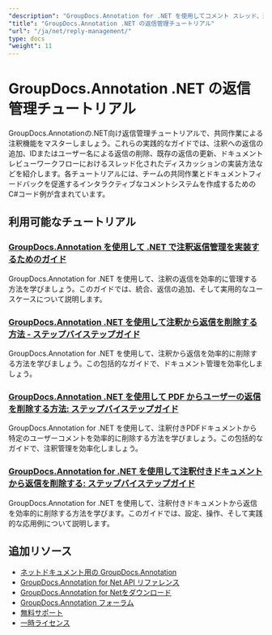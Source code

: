 ```yaml
---
"description": "GroupDocs.Annotation for .NET を使用してコメント スレッド、返信、共同ディスカッションを実装するためのステップ バイ ステップのチュートリアル。"
"title": "GroupDocs.Annotation .NET の返信管理チュートリアル"
"url": "/ja/net/reply-management/"
type: docs
"weight": 11
---
```


# GroupDocs.Annotation .NET の返信管理チュートリアル

GroupDocs.Annotationの.NET向け返信管理チュートリアルで、共同作業による注釈機能をマスターしましょう。これらの実践的なガイドでは、注釈への返信の追加、IDまたはユーザー名による返信の削除、既存の返信の更新、ドキュメントレビューワークフローにおけるスレッド化されたディスカッションの実装方法などを紹介します。各チュートリアルには、チームの共同作業とドキュメントフィードバックを促進するインタラクティブなコメントシステムを作成するためのC#コード例が含まれています。

## 利用可能なチュートリアル

### [GroupDocs.Annotation を使用して .NET で注釈返信管理を実装するためのガイド](./groupdocs-annotation-net-reply-management-guide/)
GroupDocs.Annotation for .NET を使用して、注釈の返信を効率的に管理する方法を学びましょう。このガイドでは、統合、返信の追加、そして実用的なユースケースについて説明します。

### [GroupDocs.Annotation .NET を使用して注釈から返信を削除する方法 - ステップバイステップガイド](./remove-replies-groupdocs-annotation-net-guide/)
GroupDocs.Annotation for .NET を使用して、注釈から返信を効率的に削除する方法を学びましょう。この包括的なガイドで、ドキュメント管理を効率化しましょう。

### [GroupDocs.Annotation .NET を使用して PDF からユーザーの返信を削除する方法: ステップバイステップガイド](./remove-user-replies-groupdocs-annotation-net/)
GroupDocs.Annotation for .NET を使用して、注釈付きPDFドキュメントから特定のユーザーコメントを効率的に削除する方法を学びましょう。この包括的なガイドで、注釈管理を効率化しましょう。

### [GroupDocs.Annotation for .NET を使用して注釈付きドキュメントから返信を削除する: ステップバイステップガイド](./remove-replies-groupdocs-annotation-net/)
GroupDocs.Annotation for .NET を使用して、注釈付きドキュメントから返信を効率的に削除する方法を学びます。このガイドでは、設定、操作、そして実践的な応用例について説明します。

## 追加リソース

- [ネットドキュメント用の GroupDocs.Annotation](https://docs.groupdocs.com/annotation/net/)
- [GroupDocs.Annotation for Net API リファレンス](https://reference.groupdocs.com/annotation/net/)
- [GroupDocs.Annotation for Netをダウンロード](https://releases.groupdocs.com/annotation/net/)
- [GroupDocs.Annotation フォーラム](https://forum.groupdocs.com/c/annotation)
- [無料サポート](https://forum.groupdocs.com/)
- [一時ライセンス](https://purchase.groupdocs.com/temporary-license/)